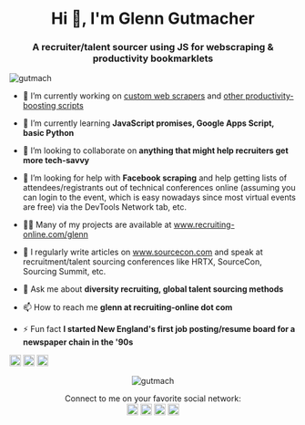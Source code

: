 <h1 align="center">Hi 👋, I'm Glenn Gutmacher</h1>
<h3 align="center">A recruiter/talent sourcer using JS for webscraping & productivity bookmarklets</h3>

<p align="left"> <img src="https://komarev.com/ghpvc/?username=gutmach" alt="gutmach" /> </p>

- 🔭 I’m currently working on [custom web scrapers](https://github.com/gutmach/sosuv) and [other productivity-boosting scripts](https://github.com/gutmach/SourceConExtras)

- 🌱 I’m currently learning **JavaScript promises, Google Apps Script, basic Python**

- 👯 I’m looking to collaborate on **anything that might help recruiters get more tech-savvy**

- 🤔 I’m looking for help with **Facebook scraping** and help getting lists of attendees/registrants out of technical conferences online (assuming you can login to the event, which is easy nowadays since most virtual events are free) via the DevTools Network tab, etc.

- 👨‍💻 Many of my projects are available at <a href="http://www.recruiting-online.com/glenn/" target=_blank>www.recruiting-online.com/glenn</a>

- 📝 I regularly write articles on <a href="https://www.sourcecon.com" target=_blank>www.sourcecon.com</a> and speak at recruitment/talent sourcing conferences like HRTX, SourceCon, Sourcing Summit, etc.

- 💬 Ask me about **diversity recruiting, global talent sourcing methods**

- 📫 How to reach me **glenn at recruiting-online dot com**

- ⚡ Fun fact **I started New England's first job posting/resume board for a newspaper chain in the '90s**

<p align="left"><img src="https://github.com/gutmach/html.png" alt="html5" width="20" height="20"/> <img src="https://devicons.github.io/devicon/devicon.git/icons/javascript/javascript-original.svg" alt="javascript" width="20" height="20"/> <img src="https://devicons.github.io/devicon/devicon.git/icons/python/python-original-wordmark.svg" alt="python" width="20" height="20"/></p><p align="center"> <img src="https://github-readme-stats.vercel.app/api?username=gutmach&show_icons=true" alt="gutmach" /> </p>

<p align="center">Connect to me on your favorite social network:<br>
<a href="https://twitter.com/gutmach" target="blank"><img align="center" src="https://cdn.jsdelivr.net/npm/simple-icons@3.0.1/icons/twitter.svg" alt="gutmach" height="20" width="20" /></a>
<a href="https://linkedin.com/in/gutmach" target="blank"><img align="center" src="https://cdn.jsdelivr.net/npm/simple-icons@3.0.1/icons/linkedin.svg" alt="gutmach" height="20" width="20" /></a>
<a href="https://stackoverflow.com/users/261323" target="blank"><img align="center" src="https://cdn.jsdelivr.net/npm/simple-icons@3.0.1/icons/stackoverflow.svg" alt="261323" height="20" width="20" /></a>
<a href="https://fb.com/glenn.gutmacher" target="blank"><img align="center" src="https://cdn.jsdelivr.net/npm/simple-icons@3.0.1/icons/facebook.svg" alt="glenn.gutmacher" height="20" width="20" /></a>
</p>
